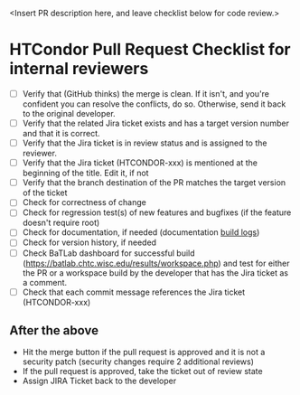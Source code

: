 <Insert PR description here, and leave checklist below for code review.>

# HTCondor Pull Request Checklist for internal reviewers

- [ ] Verify that (GitHub thinks) the merge is clean. If it isn't, and you're confident you can resolve the conflicts, do so. Otherwise, send it back to the original developer.
- [ ] Verify that the related Jira ticket exists and has a target version number and that it is correct.
- [ ] Verify that the Jira ticket is in review status and is assigned to the reviewer.
- [ ] Verify that the Jira ticket (HTCONDOR-xxx) is mentioned at the beginning of the title. Edit it, if not
- [ ] Verify that the branch destination of the PR matches the target version of the ticket
- [ ] Check for correctness of change
- [ ] Check for regression test(s) of new features and bugfixes (if the feature doesn't require root)
- [ ] Check for documentation, if needed  (documentation [build logs](https://readthedocs.org/projects/htcondor/builds/))
- [ ] Check for version history, if needed
- [ ] Check BaTLab dashboard for successful build (https://batlab.chtc.wisc.edu/results/workspace.php) and test for either the PR or a workspace build by the developer that has the Jira ticket as a comment.
- [ ] Check that each commit message references the Jira ticket (HTCONDOR-xxx)

## After the above
- Hit the merge button if the pull request is approved and it is not a security patch (security changes require 2 additional reviews)
- If the pull request is approved, take the ticket out of review state
- Assign JIRA Ticket back to the developer
